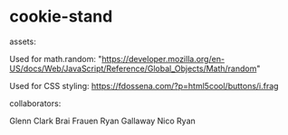 # cookie-stand

assets:

 Used for math.random:
 "https://developer.mozilla.org/en-US/docs/Web/JavaScript/Reference/Global_Objects/Math/random"


 Used for CSS styling:
 https://fdossena.com/?p=html5cool/buttons/i.frag 

 collaborators:

 Glenn Clark
 Brai Frauen
 Ryan Gallaway
 Nico Ryan